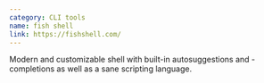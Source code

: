 ```yaml
---
category: CLI tools
name: fish shell
link: https://fishshell.com/
---
```


Modern and customizable shell with built-in autosuggestions and -completions as well as a sane scripting language.

